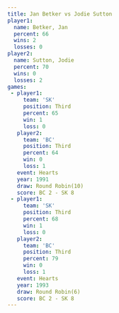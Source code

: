 ```yaml
---
title: Jan Betker vs Jodie Sutton
player1:             
  name: Betker, Jan  
  percent: 66        
  wins: 2            
  losses: 0          
player2:             
  name: Sutton, Jodie
  percent: 70        
  wins: 0            
  losses: 2          
games:
 - player1:         
     team: 'SK'     
     position: Third
     percent: 65    
     win: 1         
     loss: 0        
   player2:         
     team: 'BC'     
     position: Third
     percent: 64    
     win: 0         
     loss: 1        
   event: Hearts        
   year: 1991           
   draw: Round Robin(10)
   score: BC 2 - SK 8   
 - player1:         
     team: 'SK'     
     position: Third
     percent: 68    
     win: 1         
     loss: 0        
   player2:         
     team: 'BC'     
     position: Third
     percent: 79    
     win: 0         
     loss: 1        
   event: Hearts       
   year: 1993          
   draw: Round Robin(6)
   score: BC 2 - SK 8  
---
```

